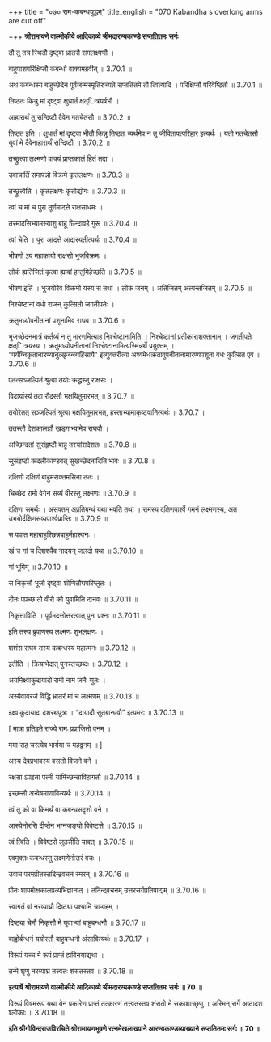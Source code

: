 +++
title = "०७० राम-कबन्धयुद्धम्"
title_english = "070 Kabandha s overlong arms are cut off"

+++
**श्रीरामायणे वाल्मीकीये आदिकाव्ये श्रीमदारण्यकाण्डे सप्ततितमः सर्गः**

तौ तु तत्र स्थितौ दृष्ट्वा भ्रातरौ रामलक्ष्मणौ ।

बाहुपाशपरिक्षिप्तौ कबन्धो वाक्यमब्रवीत् ॥ 3.70.1 ॥

अथ कबन्धस्य बाहुच्छेदेन पूर्वजन्मस्मृतिरुच्यते सप्ततितमे तौ त्वित्यादि । परिक्षिप्तौ परिवेष्टितौ ॥ 3.70.1 ॥

तिष्ठतः किन्नु मां दृष्ट्वा क्षुधार्तं क्षत्ित्रयर्षभौ ।

आहारार्थं तु सन्दिष्टौ दैवेन गतचेतसौ ॥ 3.70.2 ॥

तिष्ठत इति । क्षुधार्तं मां दृष्ट्वा भीतौ किन्नु तिष्ठतः व्यर्थमेव न तु जीवितापत्परिहार इत्यर्थः । यतो गतचेतसौ युवां मे दैवेनाहारार्थं सन्दिष्टौ ॥ 3.70.2 ॥

तच्छ्रुत्वा लक्ष्मणो वाक्यं प्राप्तकालं हितं तदा ।

उवाचार्तिं समापन्नो विक्रमे कृतलक्षणः ॥ 3.70.3 ॥

तच्छ्रुत्वेति । कृतलक्षणः कृतोद्योगः ॥ 3.70.3 ॥

त्वां च मां च पुरा तूर्णमादत्ते राक्षसाधमः ।

तस्मादसिभ्यामस्याशु बाहू छिन्दावहै गुरू ॥ 3.70.4 ॥

त्वां चेति । पुरा आदत्ते आदास्यतीत्यर्थः ॥ 3.70.4 ॥

भीषणो ऽयं महाकायो राक्षसो भुजविक्रमः ।

लोकं ह्यतिजितं कृत्वा ह्यावां हन्तुमिहेच्छति ॥ 3.70.5 ॥

भीषण इति । भुजयोरेव विक्रमो यस्य स तथा । लोकं जनम् । अतिजितम् अत्यन्तजितम् ॥ 3.70.5 ॥

निश्चेष्टानां वधो राजन् कुत्सितो जगतीपतेः ।

क्रतुमध्योपनीतानां पशूनामिव राघव ॥ 3.70.6 ॥

भुजच्छेदनमात्रं कर्तव्यं न तु मारणमित्याह निश्चेष्टानामिति । निश्चेष्टानां प्रतीकाराशक्तानाम् । जगतीपतेः क्षत्ित्रयस्य । क्रतुमध्योपनीतानां निश्चेष्टानामित्यस्मिन्नर्थे प्रयुक्तम् । “पर्यग्निकृतानारण्यानुत्सृजन्त्यहिंसायै” इत्युक्तरीत्या अश्वमेधक्रतावुपनीतानामारण्यपशूनां वधः कुत्सित एव ॥ 3.70.6 ॥

एतत्सञ्जल्पितं श्रुत्वा तयोः क्रद्धस्तु राक्षसः ।

विदार्यास्यं तदा रौद्रस्तौ भक्षयितुमारभत् ॥ 3.70.7 ॥

तयोरेतत् सञ्जल्पितं श्रुत्वा भक्षयितुमारभत्, हस्ताभ्यामाकृष्टवानित्यर्थः ॥ 3.70.7 ॥

ततस्तौ देशकालज्ञौ खड्गाभ्यामेव राघवौ ।

अच्छिन्दतां सुसंहृष्टौ बाहू तस्यांसदेशतः ॥ 3.70.8 ॥

सुसंहृष्टौ कदलीकाण्डवत् सुखच्छेदनादिति भावः ॥ 3.70.8 ॥

दक्षिणो दक्षिणं बाहुमसक्तमसिना ततः ।

चिच्छेद रामो वेगेन सव्यं वीरस्तु लक्ष्मणः ॥ 3.70.9 ॥

दक्षिणः समर्थः । असक्तम् अप्रतिबन्धं यथा भवति तथा । रामस्य दक्षिणपार्श्वे गमनं लक्ष्मणस्य, अत उभयोर्दक्षिणसव्यपार्श्वप्राप्तिः ॥ 3.70.9 ॥

स पपात महाबाहुश्छिन्नबाहुर्महास्वनः ।

खं च गां च दिशश्चैव नादयन् जलदो यथा ॥ 3.70.10 ॥

गां भूमिम् ॥ 3.70.10 ॥

स निकृत्तौ भूजौ दृष्ट्वा शोणितौघपरिप्लुतः ।

दीनः पप्रच्छ तौ वीरौ कौ युवामिति दानवः ॥ 3.70.11 ॥

निकृत्ताविति । पूर्वमदत्तोत्तरत्वात् पुनः प्रश्नः ॥ 3.70.11 ॥

इति तस्य ब्रुवाणस्य लक्ष्मणः शुभलक्षणः ।

शशंस राघवं तस्य कबन्धस्य महात्मनः ॥ 3.70.12 ॥

इतीति । क्रियाभेदात् पुनस्तच्छब्दः ॥ 3.70.12 ॥

अयमिक्ष्वाकुदायादो रामो नाम जनैः श्रुतः ।

अस्यैवावरजं विद्धि भ्रातरं मां च लक्ष्मणम् ॥ 3.70.13 ॥

इक्ष्वाकुदायादः दशरथपुत्रः । “दायादौ सुतबान्धवौ” इत्यमरः ॥ 3.70.13 ॥

\[ मात्रा प्रतिहृते राज्ये रामः प्रव्राजितो वनम् ।

मया सह चरत्येष भार्यया च महद्वनम् ॥ \]

अस्य देवप्रभावस्य वसतो विजने वने ।

रक्षसा ऽपहृता पत्नी यामिच्छन्ताविहागतौ ॥ 3.70.14 ॥

इच्छन्तौ अन्वेषमाणावित्यर्थः ॥ 3.70.14 ॥

त्वं तु को वा किमर्थं वा कबन्धसदृशो वने ।

आस्येनोरसि दीप्तेन भग्नजङ्घो विवेष्टसे ॥ 3.70.15 ॥

त्वं त्विति । विवेष्टसे लुठसीति यावत् ॥ 3.70.15 ॥

एवमुक्तः कबन्धस्तु लक्ष्मणेनोत्तरं वचः ।

उवाच परमप्रीतस्तदिन्द्रवचनं स्मरन् ॥ 3.70.16 ॥

प्रीतः शापमोक्षकालप्रत्यभिज्ञानात् । तदिन्द्रवचनम् उत्तरसर्गप्रतिपाद्यम् ॥ 3.70.16 ॥

स्वागतं वां नरव्याघ्रौ दिष्ट्या पश्यामि चाप्यहम् ।

दिष्ट्या चेमौ निकृत्तौ मे युवाभ्यां बाहुबन्धनौ ॥ 3.70.17 ॥

बाह्वोर्बन्धनं ययोस्तौ बाहुबन्धनौ अंसावित्यर्थः ॥ 3.70.17 ॥

विरूपं यच्च मे रूपं प्राप्तं ह्यविनयाद्यथा ।

तन्मे शृणु नरव्याघ्र तत्त्वतः शंसतस्तव ॥ 3.70.18 ॥

**इत्यार्षे श्रीरामायणे वाल्मीकीये आदिकाव्ये श्रीमदारण्यकाण्डे सप्ततितमः सर्गः ॥ 70 ॥**

विरूपं विषमरूपं यथा येन प्रकारेण प्राप्तं तत्कारणं तत्त्वतस्तव शंसतो मे सकाशाच्छृणु । अस्मिन् सर्गे अष्टादश श्लोकाः ॥ 3.70.18 ॥

**इति श्रीगोविन्दराजविरचिते श्रीरामायणभूषणे रत्नमेखलाख्याने आरण्यकाण्डव्याख्याने सप्ततितमः सर्गः ॥ 70 ॥**
